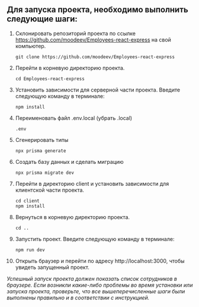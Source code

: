 ## Для запуска проекта, необходимо выполнить следующие шаги:
1. Склонировать репозиторий проекта по ссылке https://github.com/moodeev/Employees-react-express на свой компьютер.
   
   ```
   git clone https://github.com/moodeev/Employees-react-express
   ```
2. Перейти в корневую директорию проекта.

   ```
   cd Employees-react-express
   ```
3. Установить зависимости для серверной части проекта. Введите следующую команду в терминале:

   ```
   npm install
   ```
4. Переименовать файл .env.local (убрать .local)

   ```
   .env
   ```
5. Сгенерировать типы
 
   ```
   npx prisma generate
   ```
6. Создать базу данных и сделать миграцию

   ```
   npx prisma migrate dev
   ```
7. Перейти в директорию client и установить зависимости для клиентской части проекта.

   ```
   cd client
   npm install
   ```
8. Вернуться в корневую директорию проекта.

   ```
   cd ..
   ```
9. Запустить проект. Введите следующую команду в терминале:

   ```
   npm run dev
   ```
10. Открыть браузер и перейти по адресу http://localhost:3000, чтобы увидеть запущенный проект.

_Успешный запуск проекта должен показать список сотрудников в браузере. Если возникли какие-либо проблемы во время установки или запуска проекта, проверьте, 
что все вышеперечисленные шаги были выполнены правильно и в соответствии с инструкцией._
   
